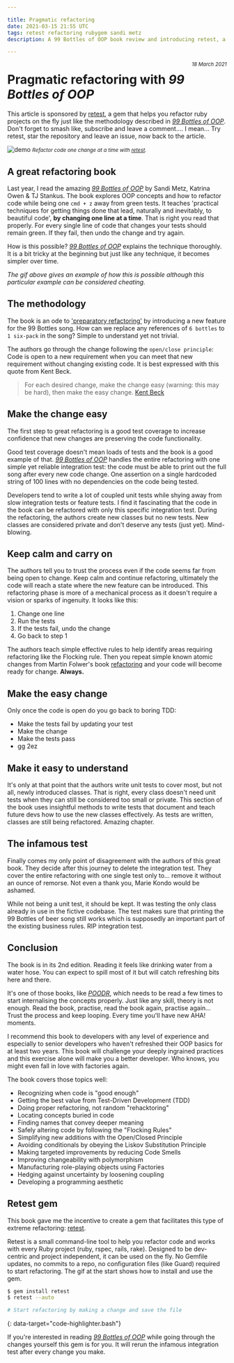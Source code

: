 ```yaml
---

title: Pragmatic refactoring 
date: 2021-03-15 21:55 UTC
tags: retest refactoring rubygem sandi metz
description: A 99 Bottles of OOP book review and introducing retest, a gem to help you refactor code on the fly.

---
```


[book]: https://sandimetz.com/99bottles
[retest]: https://github.com/AlexB52/retest

<small style="float:right;"> _18 March 2021_ </small>

# Pragmatic refactoring with _99 Bottles of OOP_

This article is sponsored by [retest][retest], a gem that helps you refactor ruby projects on the fly just like the methodology described in _[99 Bottles of OOP][book]_. Don't forget to smash like, subscribe and leave a comment.... I mean... Try retest, star the repository and leave an issue, now back to the article.

![demo](https://alexbarret.com/images/external/retest-demo-26bcad04.gif)
<small class="d-block text-center"><i>Refactor code one change at a time with [retest][retest].</i></small>

## A great refactoring book

Last year, I read the amazing _[99 Bottles of OOP][book]_ by Sandi Metz, Katrina Owen & TJ Stankus. The book explores OOP concepts and how to refactor code while being one `cmd + z` away from green tests. It teaches 'practical techniques for getting things done that lead, naturally and inevitably, to beautiful code', **by changing one line at a time**. That is right you read that properly. For every single line of code that changes your tests should remain green. If they fail, then undo the change and try again.

How is this possible? _[99 Bottles of OOP](book)_ explains the technique thoroughly. It is a bit tricky at the beginning but just like any technique, it becomes simpler over time. 

_The gif above gives an example of how this is possible although this particular example can be considered cheating._

## The methodology

The book is an ode to ['preparatory refactoring'](https://martinfowler.com/articles/preparatory-refactoring-example.html) by introducing a new feature for the 99 Bottles song. How can we replace any references of `6 bottles` to `1 six-pack` in the song? Simple to understand yet not trivial.

The authors go through the change following the `open/close principle`: Code is open to a new requirement when you can meet that new requirement without changing existing code. It is best expressed with this quote from Kent Beck.

> For each desired change, make the change easy (warning: this may be hard), then make the easy change. [Kent Beck](https://twitter.com/KentBeck/status/250733358307500032?s=20)


## Make the change easy

The first step to great refactoring is a good test coverage to increase confidence that new changes are preserving the code functionality. 

Good test coverage doesn't mean loads of tests and the book is a good example of that. _[99 Bottles of OOP](book)_ handles the entire refactoring with one simple yet reliable integration test: the code must be able to print out the full song after every new code change. One assertion on a single hardcoded string of 100 lines with no dependencies on the code being tested.

Developers tend to write a lot of coupled unit tests while shying away from slow integration tests or feature tests. I find it fascinating that the code in the book can be refactored with only this specific integration test. During the refactoring, the authors create new classes but no new tests. New classes are considered private and don't deserve any tests (just yet). Mind-blowing.

## Keep calm and carry on

The authors tell you to trust the process even if the code seems far from being open to change. Keep calm and continue refactoring, ultimately the code will reach a state where the new feature can be introduced. This refactoring phase is more of a mechanical process as it doesn't require a vision or sparks of ingenuity. It looks like this:

1. Change one line
2. Run the tests
3. If the tests fail, undo the change
4. Go back to step 1

The authors teach simple effective rules to help identify areas requiring refactoring like the Flocking rule. Then you repeat simple known atomic changes from Martin Folwer's book [refactoring](https://www.refactoring.com/) and your code will become ready for change. **Always.**

## Make the easy change

Only once the code is open do you go back to boring TDD:

* Make the tests fail by updating your test
* Make the change
* Make the tests pass
* gg 2ez

## Make it easy to understand

It's only at that point that the authors write unit tests to cover most, but not all, newly introduced classes. That is right, every class doesn't need unit tests when they can still be considered too small or private. This section of the book uses insightful methods to write tests that document and teach future devs how to use the new classes effectively. As tests are written, classes are still being refactored. Amazing chapter.

## The infamous test

Finally comes my only point of disagreement with the authors of this great book. They decide after this journey to delete the integration test. They cover the entire refactoring with one single test only to... remove it without an ounce of remorse. Not even a thank you, Marie Kondo would be ashamed.

While not being a unit test, it should be kept. It was testing the only class already in use in the fictive codebase. The test makes sure that printing the 99 Bottles of beer song still works which is supposedly an important part of the existing business rules. RIP integration test. 

## Conclusion

The book is in its 2nd edition. Reading it feels like drinking water from a water hose. You can expect to spill most of it but will catch refreshing bits here and there.

It's one of those books, like _[POODR](https://www.poodr.com/)_, which needs to be read a few times to start internalising the concepts properly. Just like any skill, theory is not enough. Read the book, practise, read the book again, practise again… Trust the process and keep looping. Every time you'll have new AHA! moments.

I recommend this book to developers with any level of experience and especially to senior developers who haven't refreshed their OOP basics for at least two years. This book will challenge your deeply ingrained practices and this exercise alone will make you a better developer. Who knows, you might even fall in love with factories again.

The book covers those topics well:

* Recognizing when code is "good enough"
* Getting the best value from Test-Driven Development (TDD)
* Doing proper refactoring, not random "rehacktoring"
* Locating concepts buried in code
* Finding names that convey deeper meaning
* Safely altering code by following the "Flocking Rules"
* Simplifying new additions with the Open/Closed Principle
* Avoiding conditionals by obeying the Liskov Substitution Principle
* Making targeted improvements by reducing Code Smells
* Improving changeability with polymorphism
* Manufacturing role-playing objects using Factories
* Hedging against uncertainty by loosening coupling
* Developing a programming aesthetic

## Retest gem

This book gave me the incentive to create a gem that facilitates this type of extreme refactoring: [retest][retest].

Retest is a small command-line tool to help you refactor code and works with every Ruby project (ruby, rspec, rails, rake). Designed to be dev-centric and project independent, it can be used on the fly. No Gemfile updates, no commits to a repo, no configuration files (like Guard) required to start refactoring. The gif at the start shows how to install and use the gem. 

~~~bash
$ gem install retest
$ retest --auto

# Start refactoring by making a change and save the file
~~~
{: data-target="code-highlighter.bash"}

If you're interested in reading _[99 Bottles of OOP][book]_ while going through the changes yourself this gem is for you. It will rerun the infamous integration test after every change you make.
